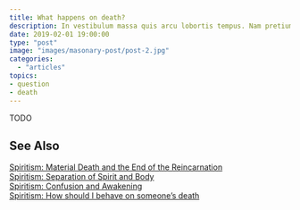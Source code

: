 ```yaml
---
title: What happens on death?
description: In vestibulum massa quis arcu lobortis tempus. Nam pretium arcu in odio vulputate luctus.
date: 2019-02-01 19:00:00
type: "post"
image: "images/masonary-post/post-2.jpg"
categories: 
  - "articles"
topics: 
- question
- death
---
```


TODO

## See Also
[Spiritism: Material Death and the End of the Reincarnation](/spiritism/reincarnation/death)  
[Spiritism: Separation of Spirit and Body](/spiritism/reincarnation/separation-spirit-body)  
[Spiritism: Confusion and Awakening](/spiritism/reincarnation/awakening)  
[Spiritism: How should I behave on someone’s death](/spiritism/reincarnation/reactions)  
